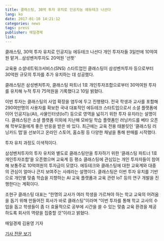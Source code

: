 ```yaml
---
title: 클래스팅, 30억 투자 유치로 인공지능 에듀테크 나선다
lang: ko
date: 2017-01-10 14:21:12
categories: news
tags: press
publisher: 매일경제
link:
---
```

클래스팅, 30억 투자 유치로 인공지능 에듀테크 나선다
개인 투자자들 3일만에 10억여원 맡겨…삼성벤처투자도 20억원 '선뜻'
<!-- more -->

교육용 소셜네트워크서비스(SNS) 스타트업인 클래스팅이 삼성벤처투자 등으로부터 30억원 규모의 투자를 추가 유치하는 데 성공했다.

클래스팅은 삼성벤처투자, 클래스팅 파트너 1호 개인투자조합으로부터 30억여원 투자를 유치해 누적 투자 75억원을 기록했다고 10일 밝혔다.

이번 투자는 클래스팅의 사업 확장을 염두에 두고 진행됐다. 전국 학생과 교사를 포함해 290여만명의 사용자를 확보한 국내 대표적인 에듀테크 스타트업으로서 소셜 플랫폼에 이어 인공지능(AI), 사물인터넷(IoT) 등으로 영역을 넓히기 위한 투자 유치라는 설명이다. 클래스팅은 소셜 플랫폼 이외에 지난해 모바일 학습 플랫폼인 러닝카드를 베타 오픈해 학부모들에게 좋은 반응을 받은 바 있다. 최근에는 교육 전용 태블릿인 ‘클래스팅 러닝카드 탭’을 선보이고 온라인 스토어, 홈쇼핑 등 다양한 채널을 통해 판매를 시작했다.

투자 유치 과정도 이색적이다.

삼성벤처투자의 투자 유치와 별도로 클래스팅만을 투자하기 위한 ‘클래스팅 파트너 1호 개인투자조합’을 오픈했으며 교육계 등 평소 클래스팅에 관심있는 개인 투자자들이 참여해 보통주로 10억여원의 투자금이 모였다. 에듀테크와 클래스팅에 대한 교육계와 대중의 관심이 얼마나 큰지 보여주는 사례라는 설명이다. 클래스팅은 이번 투자 유치를 기반으로 개인별 맞춤 학습을 지향하는 AI 교육 플랫폼과 교육 관련 IoT 등의 연구 개발을 진행한다는 계획이다.

조현구 클래스팅 대표는 “한명의 교사가 여러 학생을 가르쳐야 하는 학교 교육의 어려움을 돕기 위해 만들어진 회사가 바로 클래스팅”이라며 “이번 투자를 통해 학교 교사의 수업을 돕고 학생들이 좀 더 효율적으로 공부에 시간을 쓸 수 있는 맞춤 교육 환경을 제공하도록 회사의 역량을 집중할 것”이라고 밝혔다.

매일경제 김용영 기자

[기사 전문 보기](http://news.mk.co.kr/newsRead.php?no=23362&year=2017)
